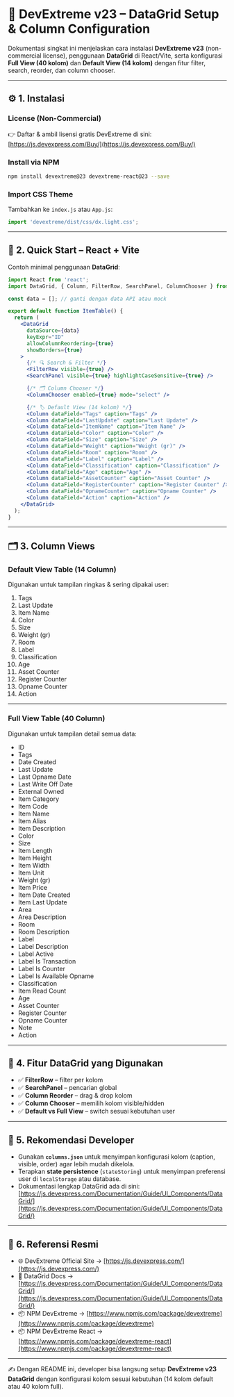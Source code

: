# 📘 DevExtreme v23 – DataGrid Setup & Column Configuration

Dokumentasi singkat ini menjelaskan cara instalasi **DevExtreme v23** (non-commercial license), penggunaan **DataGrid** di React/Vite, serta konfigurasi **Full View (40 kolom)** dan **Default View (14 kolom)** dengan fitur filter, search, reorder, dan column chooser.

---

## ⚙️ 1. Instalasi

### License (Non-Commercial)
👉 Daftar & ambil lisensi gratis DevExtreme di sini:  
[https://js.devexpress.com/Buy/](https://js.devexpress.com/Buy/)

### Install via NPM
```bash
npm install devextreme@23 devextreme-react@23 --save
```

### Import CSS Theme
Tambahkan ke `index.js` atau `App.js`:
```js
import 'devextreme/dist/css/dx.light.css';
```

---

## 🚀 2. Quick Start – React + Vite

Contoh minimal penggunaan **DataGrid**:

```jsx
import React from 'react';
import DataGrid, { Column, FilterRow, SearchPanel, ColumnChooser } from 'devextreme-react/data-grid';

const data = []; // ganti dengan data API atau mock

export default function ItemTable() {
  return (
    <DataGrid
      dataSource={data}
      keyExpr="ID"
      allowColumnReordering={true}
      showBorders={true}
    >
      {/* 🔍 Search & Filter */}
      <FilterRow visible={true} />
      <SearchPanel visible={true} highlightCaseSensitive={true} />

      {/* 🗂️ Column Chooser */}
      <ColumnChooser enabled={true} mode="select" />

      {/* 🏷️ Default View (14 kolom) */}
      <Column dataField="Tags" caption="Tags" />
      <Column dataField="LastUpdate" caption="Last Update" />
      <Column dataField="ItemName" caption="Item Name" />
      <Column dataField="Color" caption="Color" />
      <Column dataField="Size" caption="Size" />
      <Column dataField="Weight" caption="Weight (gr)" />
      <Column dataField="Room" caption="Room" />
      <Column dataField="Label" caption="Label" />
      <Column dataField="Classification" caption="Classification" />
      <Column dataField="Age" caption="Age" />
      <Column dataField="AssetCounter" caption="Asset Counter" />
      <Column dataField="RegisterCounter" caption="Register Counter" />
      <Column dataField="OpnameCounter" caption="Opname Counter" />
      <Column dataField="Action" caption="Action" />
    </DataGrid>
  );
}
```

---

## 🗂️ 3. Column Views

### **Default View Table (14 Column)**
Digunakan untuk tampilan ringkas & sering dipakai user:

1. Tags  
2. Last Update  
3. Item Name  
4. Color  
5. Size  
6. Weight (gr)  
7. Room  
8. Label  
9. Classification  
10. Age  
11. Asset Counter  
12. Register Counter  
13. Opname Counter  
14. Action  

---

### **Full View Table (40 Column)**
Digunakan untuk tampilan detail semua data:

- ID  
- Tags  
- Date Created  
- Last Update  
- Last Opname Date  
- Last Write Off Date  
- External Owned  
- Item Category  
- Item Code  
- Item Name  
- Item Alias  
- Item Description  
- Color  
- Size  
- Item Length  
- Item Height  
- Item Width  
- Item Unit  
- Weight (gr)  
- Item Price  
- Item Date Created  
- Item Last Update  
- Area  
- Area Description  
- Room  
- Room Description  
- Label  
- Label Description  
- Label Active  
- Label Is Transaction  
- Label Is Counter  
- Label Is Available Opname  
- Classification  
- Item Read Count  
- Age  
- Asset Counter  
- Register Counter  
- Opname Counter  
- Note  
- Action  

---

## 🔎 4. Fitur DataGrid yang Digunakan

- ✅ **FilterRow** – filter per kolom  
- ✅ **SearchPanel** – pencarian global  
- ✅ **Column Reorder** – drag & drop kolom  
- ✅ **Column Chooser** – memilih kolom visible/hidden  
- ✅ **Default vs Full View** – switch sesuai kebutuhan user  

---

## 📝 5. Rekomendasi Developer

- Gunakan **`columns.json`** untuk menyimpan konfigurasi kolom (caption, visible, order) agar lebih mudah dikelola.  
- Terapkan **state persistence** (`stateStoring`) untuk menyimpan preferensi user di `localStorage` atau database.  
- Dokumentasi lengkap DataGrid ada di sini:  
  [https://js.devexpress.com/Documentation/Guide/UI_Components/DataGrid/](https://js.devexpress.com/Documentation/Guide/UI_Components/DataGrid/)

---

## 📌 6. Referensi Resmi

- 🌐 DevExtreme Official Site → [https://js.devexpress.com/](https://js.devexpress.com/)  
- 📖 DataGrid Docs → [https://js.devexpress.com/Documentation/Guide/UI_Components/DataGrid/](https://js.devexpress.com/Documentation/Guide/UI_Components/DataGrid/)  
- 📦 NPM DevExtreme → [https://www.npmjs.com/package/devextreme](https://www.npmjs.com/package/devextreme)  
- 📦 NPM DevExtreme React → [https://www.npmjs.com/package/devextreme-react](https://www.npmjs.com/package/devextreme-react)  

---

✍️ Dengan README ini, developer bisa langsung setup **DevExtreme v23 DataGrid** dengan konfigurasi kolom sesuai kebutuhan (14 kolom default atau 40 kolom full).
